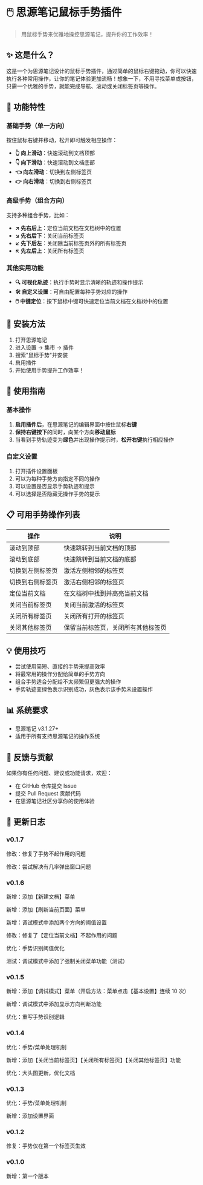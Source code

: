 # 🖱️ 思源笔记鼠标手势插件

> 用鼠标手势来优雅地操控思源笔记，提升你的工作效率！


## ✨ 这是什么？

这是一个为思源笔记设计的鼠标手势插件，通过简单的鼠标右键拖动，你可以快速执行各种常用操作，让你的笔记体验更加流畅！想象一下，不用寻找菜单或按钮，只需一个优雅的手势，就能完成导航、滚动或关闭标签页等操作。

## 🚀 功能特性

### 基础手势（单一方向）

按住鼠标右键并移动，松开即可触发相应操作：

- **👆 向上滑动**：快速滚动到文档顶部
- **👇 向下滑动**：快速滚动到文档底部
- **👈 向左滑动**：切换到左侧标签页
- **👉 向右滑动**：切换到右侧标签页

### 高级手势（组合方向）

支持多种组合手势，比如：

- **↗️ 先右后上**：定位当前文档在文档树中的位置
- **↘️ 先右后下**：关闭当前标签页
- **↙️ 先下后左**：关闭除当前标签页外的所有标签页
- **↖️ 先左后上**：关闭所有标签页

### 其他实用功能

- **🔍 可视化轨迹**：执行手势时显示清晰的轨迹和操作提示
- **🛠️ 自定义设置**：可自由配置每种手势对应的操作
- **🖱️ 中键定位**：按下鼠标中键可快速定位当前文档在文档树中的位置

## 🔧 安装方法

1. 打开思源笔记
2. 进入设置 → 集市 → 插件
3. 搜索"鼠标手势"并安装
4. 启用插件
5. 开始使用手势提升工作效率！

## 📖 使用指南

### 基本操作

1. **启用插件后**，在思源笔记的编辑界面中按住鼠标**右键**
2. **保持右键按下**的同时，向某个方向**移动鼠标**
3. 当看到手势轨迹变为**绿色**并出现操作提示时，**松开右键**执行相应操作

### 自定义设置

1. 打开插件设置面板
2. 可以为每种手势方向指定不同的操作
3. 可以设置是否显示手势轨迹和提示
4. 可以选择是否隐藏无操作手势的提示

## 📋 可用手势操作列表

| 操作 | 说明 |
|------|------|
| 滚动到顶部 | 快速跳转到当前文档的顶部 |
| 滚动到底部 | 快速跳转到当前文档的底部 |
| 切换到左侧标签页 | 激活左侧相邻的标签页 |
| 切换到右侧标签页 | 激活右侧相邻的标签页 |
| 定位当前文档 | 在文档树中找到并高亮当前文档 |
| 关闭当前标签页 | 关闭当前激活的标签页 |
| 关闭所有标签页 | 关闭所有打开的标签页 |
| 关闭其他标签页 | 保留当前标签页，关闭所有其他标签页 |

## 💡 使用技巧

- 尝试使用简短、直接的手势来提高效率
- 将最常用的操作分配给简单的手势方向
- 组合手势适合分配给不太频繁但更强大的操作
- 手势轨迹变绿色表示识别成功，灰色表示该手势未设置操作

## 📊 系统要求

- 思源笔记 v3.1.27+
- 适用于所有支持思源笔记的操作系统

## 🤝 反馈与贡献

如果你有任何问题、建议或功能请求，欢迎：

- 在 GitHub 仓库提交 Issue
- 提交 Pull Request 贡献代码
- 在思源笔记社区分享你的使用体验

## 📄 更新日志

### v0.1.7

修改：修复了手势不起作用的问题

修改：尝试解决有几率弹出窗口问题

### v0.1.6
新增：添加【新建文档】菜单

新增：添加【刷新当前页面】菜单

新增：调试模式中添加两个方向的阈值设置 

修改：修复了【定位当前文档】不起作用的问题

优化：手势识别阈值优化

测试：调试模式中添加了强制关闭菜单功能（测试）

### v0.1.5
新增：添加【调试模式】菜单（开启方法：菜单点击【基本设置】连续 10 次）

新增：调试模式中添加显示方向判断功能

优化：重写手势识别逻辑

### v0.1.4
优化：手势/菜单处理机制

新增：添加【关闭当前标签页】【关闭所有标签页】【关闭其他标签页】功能

优化：大头图更新，优化文档

### v0.1.3
优化：手势/菜单处理机制

新增：添加设置界面

### v0.1.2
修复：手势仅在第一个标签页生效

### v0.1.0
新增：第一个版本